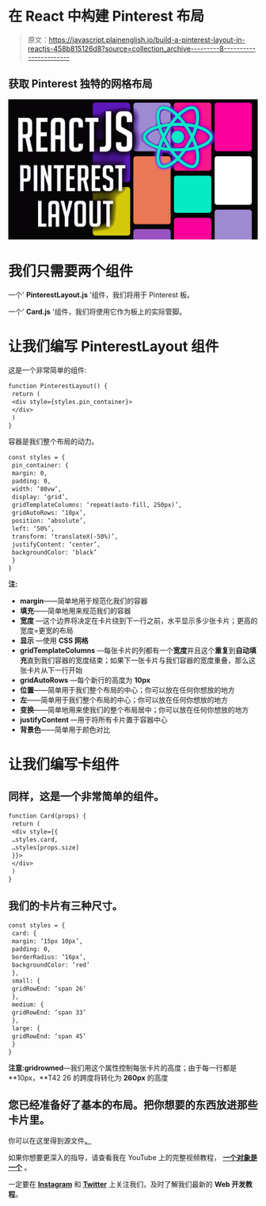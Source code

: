 # 在 React 中构建 Pinterest 布局

> 原文：<https://javascript.plainenglish.io/build-a-pinterest-layout-in-reactjs-458b815126d8?source=collection_archive---------8----------------------->

## 获取 Pinterest 独特的网格布局

![](img/cb249cc6ad737f94d08ced445eeacf5c.png)

# 我们只需要两个组件

一个' **PinterestLayout.js** '组件，我们将用于 Pinterest 板。

一个' **Card.js** '组件，我们将使用它作为板上的实际管脚。

# 让我们编写 PinterestLayout 组件

这是一个非常简单的组件:

```
function PinterestLayout() {
 return (
 <div style={styles.pin_container}>
 </div>
 )
}
```

容器是我们整个布局的动力。

```
const styles = {
 pin_container: {
 margin: 0,
 padding: 0,
 width: ‘80vw’,
 display: ‘grid’,
 gridTemplateColumns: ‘repeat(auto-fill, 250px)’,
 gridAutoRows: ‘10px’,
 position: ‘absolute’,
 left: ‘50%’,
 transform: ‘translateX(-50%)’,
 justifyContent: ‘center’,
 backgroundColor: ‘black’
 }
}
```

**注:**

*   **margin**——简单地用于规范化我们的容器
*   **填充**——简单地用来规范我们的容器
*   **宽度** —这个边界将决定在卡片绕到下一行之前，水平显示多少张卡片；更高的宽度=更宽的布局
*   **显示** —使用 **CSS 网格**
*   **gridTemplateColumns** —每张卡片的列都有一个**宽度**并且这个**重复**到**自动填充**直到我们容器的宽度结束；如果下一张卡片与我们容器的宽度重叠，那么这张卡片从下一行开始
*   **gridAutoRows** —每个新行的高度为 **10px**
*   **位置**——简单用于我们整个布局的中心；你可以放在任何你想放的地方
*   **左**——简单用于我们整个布局的中心；你可以放在任何你想放的地方
*   **变换**——简单地用来使我们的整个布局居中；你可以放在任何你想放的地方
*   **justifyContent** —用于将所有卡片置于容器中心
*   **背景色**——简单用于颜色对比

# 让我们编写卡组件

## 同样，这是一个非常简单的组件。

```
function Card(props) {
 return (
 <div style={{
 …styles.card,
 …styles[props.size]
 }}>
 </div>
 )
}
```

## 我们的卡片有三种尺寸。

```
const styles = {
 card: {
 margin: ‘15px 10px’,
 padding: 0,
 borderRadius: ‘16px’,
 backgroundColor: ‘red’
 },
 small: {
 gridRowEnd: ‘span 26’
 },
 medium: {
 gridRowEnd: ‘span 33’
 },
 large: {
 gridRowEnd: ‘span 45’
 }
}
```

**注意:gridrowned**—我们用这个属性控制每张卡片的高度；由于每一行都是 **10px，**T42 26 的跨度将转化为 **260px** 的高度

## 您已经准备好了基本的布局。把你想要的东西放进那些卡片里。

你可以在这里得到源文件[。](https://github.com/an-object-is-a/reactjs-pinterest-layout)

如果你想要更深入的指导，请查看我在 YouTube 上的完整视频教程， [**一个对象是一个**](https://www.youtube.com/c/anobjectisa) 。

一定要在 [**Instagram**](https://www.instagram.com/an_object_is_a/) 和 [**Twitter**](https://twitter.com/anobjectisa1) 上关注我们，及时了解我们最新的 **Web 开发教程**。